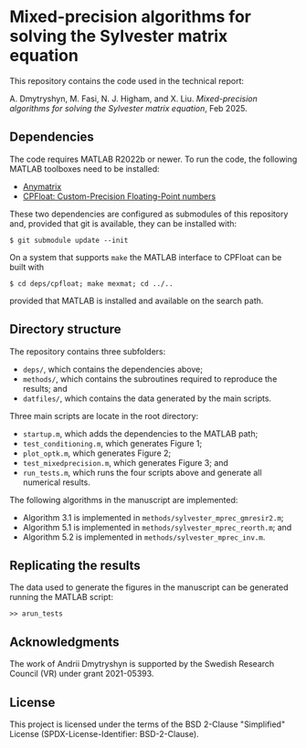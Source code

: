 # Mixed-precision algorithms for solving the Sylvester matrix equation

This repository contains the code used in the technical report:

A. Dmytryshyn, M. Fasi, N. J. Higham, and X. Liu. *Mixed-precision algorithms for solving the Sylvester matrix equation*, Feb 2025.

## Dependencies

The code requires MATLAB R2022b or newer. To run the code, the following MATLAB toolboxes need to be installed:

- [Anymatrix](https://github.com/north-numerical-computing/anymatrix)
- [CPFloat: Custom-Precision Floating-Point numbers](github.com/north-numerical-computing/cpfloat)

These two dependencies are configured as submodules of this repository and, provided that git is available, they can be installed with:
```
$ git submodule update --init
```
On a system that supports `make` the MATLAB interface to CPFloat can be built with
```
$ cd deps/cpfloat; make mexmat; cd ../..
```
provided that MATLAB is installed and available on the search path.

## Directory structure

The repository contains three subfolders:

- `deps/`, which contains the dependencies above;
- `methods/`, which contains the subroutines required to reproduce the results; and
- `datfiles/`, which contains the data generated by the main scripts.

Three main scripts are locate in the root directory:

- `startup.m`, which adds the dependencies to the MATLAB path;
- `test_conditioning.m`, which generates Figure 1;
- `plot_optk.m`, which generates Figure 2;
- `test_mixedprecision.m`, which generates Figure 3; and
- `run_tests.m`, which runs the four scripts above and generate all numerical results.

The following algorithms in the manuscript are implemented:

- Algorithm 3.1 is implemented in `methods/sylvester_mprec_gmresir2.m`;
- Algorithm 5.1 is implemented in `methods/sylvester_mprec_reorth.m`; and
- Algorithm 5.2 is implemented in `methods/sylvester_mprec_inv.m`.

## Replicating the results

The data used to generate the figures in the manuscript can be generated running the MATLAB script:

```
>> arun_tests
```

## Acknowledgments

The work of Andrii Dmytryshyn is supported by the Swedish Research Council (VR)
under grant 2021-05393.

## License

This project is licensed under the terms of the BSD 2-Clause "Simplified" License (SPDX-License-Identifier: BSD-2-Clause).
